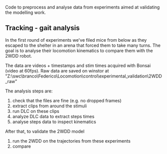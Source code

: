 Code to preprocess and analyse data from experiments aimed at validating the modelling work. 

## Tracking - gait analysis
In the first round of experiments we've filed mice from below as they escaped to the shelter in an arena that forced them to take many turns. 
The goal is to analyse their locomotion kinematics to compare them with the 2WDD robot. 

The data are videos + timestamps and stim times acquired with Bonsai (video at 60fps).
Raw data are saved on winstor at "Z:\swc\branco\Federico\Locomotion\control\experimental_validation\2WDD_raw"

The analysis steps are:
1. check that the files are fine (e.g. no dropped frames)
2. extract clips from around the stimuli
3. run DLC on these clips 
4. analyze DLC data to extract steps times
5. analyse steps data to inspect kinematics

After that, to validate the 2WDD model
1. run the 2WDD on the trajectories from these experiments
2. compare